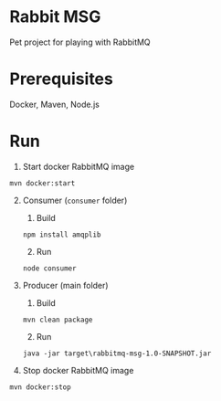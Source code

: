 # Rabbit MSG

Pet project for playing with RabbitMQ


# Prerequisites

Docker, Maven, Node.js


# Run

1. Start docker RabbitMQ image

``mvn docker:start``

2. Consumer (`consumer` folder)
    1. Build
    
    `npm install amqplib`

    2. Run

    `node consumer`

3. Producer (main folder)

    1. Build

    `mvn clean package`

    2. Run

    `java -jar target\rabbitmq-msg-1.0-SNAPSHOT.jar`

4. Stop docker RabbitMQ image

`mvn docker:stop`
